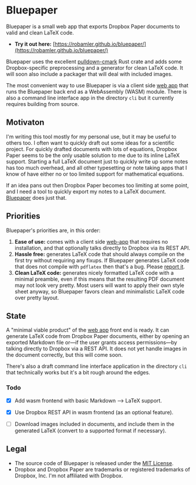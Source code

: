 # Bluepaper

Bluepaper is a small web app that exports Dropbox Paper documents to valid and clean LaTeX code.

- **Try it out here:** [https://robamler.github.io/bluepaper/](https://robamler.github.io/bluepaper/)

Bluepaper uses the excellent [pulldown-cmark](https://crates.io/crates/pulldown-cmark) Rust crate and adds some Dropbox-specific preprocessing and a generator for clean LaTeX code.
It will soon also include a packager that will deal with included images.

The most convenient way to use Bluepaper is via a client side [web app](https://robamler.github.io/bluepaper/) that runs the Bluepaper back end as a WebAssembly (WASM) module.
There is also a command line interface app in the directory `cli` but it currently requires building from source.


## Motivaton

I'm writing this tool mostly for my personal use, but it may be useful to others too.
I often want to quickly draft out some ideas for a scientific project.
For quickly drafted documents with lots of equations, Dropbox Paper seems to be the only usable solution to me due to its inline LaTeX support.
Starting a full LaTeX document just to quickly write up some notes has too much overhead, and all other typesetting or note taking apps that I know of have either no or too limited support for mathematical equations.

If an idea pans out then Dropbox Paper becomes too limiting at some point, and I need a tool to quickly export my notes to a LaTeX document.
[Bluepaper](https://robamler.github.io/bluepaper/) does just that.


## Priorities

Bluepaper's priorities are, in this order:

1. **Ease of use:**
  comes with a client side [web-app](https://robamler.github.io/bluepaper/) that requires no installation, and that optionally talks directly to Dropbox via its REST API.
2. **Hassle free:**
  generates LaTeX code that should always compile on the first try without requiring any fixups.
  If Bluepaper generates LaTeX code that does not compile with `pdflatex` then that's a bug.
  Please [report it](https://github.com/robamler/bluepaper/issues/new).
3. **Clean LaTeX code:**
  generates nicely formatted LaTeX code with a minimal preamble, even if this means that the resulting PDF document may not look very pretty.
  Most users will want to apply their own style sheet anyway, so Bluepaper favors clean and minimalistic LaTeX code over pretty layout.


## State

A "minimal viable product" of the [web app](https://robamler.github.io/bluepaper/) front end is ready.
It can generate LaTeX code from Dropbox Paper documents, either by opening an exported Markdown file or—if the user grants access permissions—by talking directly to Dropbox via a REST API.
It does not yet handle images in the document correctly, but this will come soon.

There's also a draft command line interface application in the directory `cli` that technically works but it's a bit rough around the edges.

### Todo

- [x] Add wasm frontend with basic Markdown --> LaTeX support.
- [x] Use Dropbox REST API in wasm frontend (as an optional feature).
- [ ] Download images included in documents, and include them in the generated LaTeX (convert to a supported format if necessary).


## Legal

- The source code of Bluepaper is released under the [MIT License](LICENSE).
- Dropbox and Dropbox Paper are trademarks or registered trademarks of Dropbox, Inc.
  I'm not affiliated with Dropbox.
